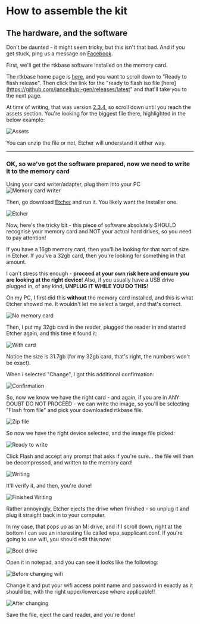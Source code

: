 # How to assemble the kit

## The hardware, and the software

Don't be daunted - it might seem tricky, but this isn't that bad. And if you get stuck, ping us a message on [Facebook](https://fb.me/freertk).

First, we'll get the rtkbase software installed on the memory card.

The rtkbase home page is [here](https://github.com/Stefal/rtkbase#ready-to-flash-release), and you want to scroll down to "Ready to flash release". Then click the link for the "ready to flash iso file [here](https://github.com/jancelin/pi-gen/releases/latest" and that'll take you to the next page.

At time of writing, that was version [2.3.4](https://github.com/CentipedeRTK/pi-gen_RTKbase/releases/tag/BaseGNSS-RPi-2.3.4), so scroll down until you reach the assets section. You're looking for the biggest file there, highlighted in the below example:

![Assets](assets.png)

You can unzip the file or not, Etcher will understand it either way.

---

### OK, so we've got the software prepared, now we need to write it to the memory card

Using your card writer/adapter, plug them into your PC
![Memory card writer](memcardreader.jpg)

Then, go download [Etcher](hhttps://www.balena.io/etcher/) and run it. You likely want the Installer one.

![Etcher](etcher.png)

Now, here's the tricky bit - this piece of software absolutely SHOULD recognise your memory card and NOT your actual hard drives, so you need to pay attention!

If you have a 16gb memory card, then you'll be looking for that sort of size in Etcher. If you've a 32gb card, then you're looking for something in that amount.

I can't stress this enough - **proceed at your own risk here and ensure you are looking at the right device**! Also, if you usually have a USB drive plugged in, of any kind, **UNPLUG IT WHILE YOU DO THIS**!

On my PC, I first did this **without** the memory card installed, and this is what Etcher showed me. It wouldn't let me select a target, and that's correct.

![No memory card](etchernomemcard.png)

Then, I put my 32gb card in the reader, plugged the reader in and started Etcher again, and this time it found it:

![With card](etcherwithmem.png)

Notice the size is 31.7gb (for my 32gb card, that's right, the numbers won't be exact).

When i selected "Change", I got this additional confirmation:

![Confirmation](etcheradvanced.png)

So, now we know we have the right card - and again, if you are in ANY DOUBT DO NOT PROCEED - we can write the image, so you'll be selecting "Flash from file" and pick your downloaded rtkbase file.

![Zip file](bigfile.png)

So now we have the right device selected, and the image file picked:

![Ready to write](readytowrite.png)

Click Flash and accept any prompt that asks if you're sure... the file will then be decompressed, and written to the memory card!

![Writing](writing.png)

It'll verify it, and then, you're done!

![Finished Writing](finishedwriting.png)

Rather annoyingly, Etcher ejects the drive when finished - so unplug it and plug it straight back in to your computer.

In my case, that pops up as an M: drive, and if I scroll down, right at the bottom I can see an interesting file called wpa_supplicant.conf. If you're going to use wifi, you should edit this now:

![Boot drive](bootdrive.png)

Open it in notepad, and you can see it looks like the following:

![Before changing wifi](wpa1.png)

Change it and put your wifi access point name and password in exactly as it should be, with the right upper/lowercase where applicable!!

![After changing](wpa2.png
)

Save the file, eject the card reader, and you're done!

